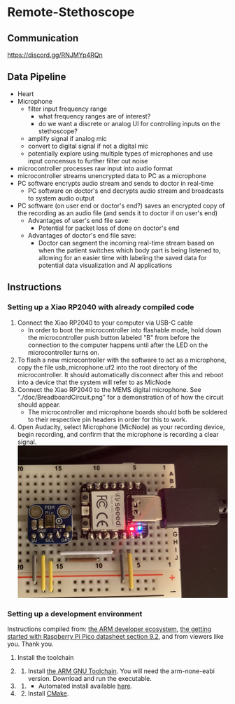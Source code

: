 # Remote-Stethoscope

## Communication
https://discord.gg/RNJMYp4RQn

## Data Pipeline 
- Heart
- Microphone
  - filter input frequency range
    - what frequency ranges are of interest?
    - do we want a discrete or analog UI for controlling inputs on the stethoscope?
  - amplify signal if analog mic
  - convert to digital signal if not a digital mic
  - potentially explore using multiple types of microphones and use input concensus to further filter out noise
- microcontroller processes raw input into audio format
- microcontroller streams unencrypted data to PC as a microphone
- PC software encrypts audio stream and sends to doctor in real-time
  - PC software on doctor's end decrypts audio stream and broadcasts to system audio output
- PC software (on user end or doctor's end?) saves an encrypted copy of the recording as an audio file (and sends it to doctor if on user's end)
  - Advantages of user's end file save:
    - Potential for packet loss of done on doctor's end
  - Advantages of doctor's end file save:
    - Doctor can segment the incoming real-time stream based on when the patient switches which body part is being listened to, allowing for an easier time with labeling the saved data for potential data visualization and AI applications

## Instructions
### Setting up a Xiao RP2040 with already compiled code
1. Connect the Xiao RP2040 to your computer via USB-C cable
    - In order to boot the microcontroller into flashable mode, hold down the microcontroller push button labeled "B" from before the connection to the computer happens until after the LED on the microcontroller turns on.
2. To flash a new microcontroller with the software to act as a microphone, copy the file usb_microphone.uf2 into the root directory of the microcontroller.  It should automatically disconnect after this and reboot into a device that the system will refer to as MicNode
3. Connect the Xiao RP2040 to the MEMS digital microphone.  See "./doc/BreadboardCircuit.png" for a demonstration of of how the circuit should appear.
    - The microcontroller and microphone boards should both be soldered to their respective pin headers in order for this to work.
4. Open Audacity, select Microphone (MicNode) as your recording device, begin recording, and confirm that the microphone is recording a clear signal.
![Circuit board connection map](./doc/BreadboardCircuit.png)

### Setting up a development environment
Instructions compiled from: [the ARM developer ecosystem](https://github.com/ArmDeveloperEcosystem/microphone-library-for-pico#building), [the getting started with Raspberry Pi Pico datasheet section 9.2](https://datasheets.raspberrypi.com/pico/getting-started-with-pico.pdf), and from viewers like you.  Thank you.

1. Install the toolchain
1. 1. Install [the ARM GNU Toolchain](https://developer.arm.com/tools-and-software/open-source-software/developer-tools/gnu-toolchain/downloads).  You will need the arm-none-eabi version.  Download and run the executable.
1. 1. - Automated install available [here](https://github.com/M-Nelyubov/Software-Installers/blob/main/applications/install-ArmGnuToolchain.ps1).

1. 2. Install [CMake](https://cmake.org/download/).


